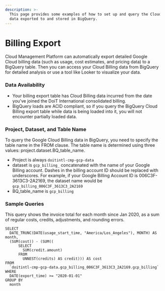 ```yaml
---
description: >-
  This page provides some examples of how to set up and query the Cloud Billing
  data exported to and stored in BigQuery.
---
```


# Billing Export

Cloud Management Platform can automatically export detailed Google Cloud billing data \(such as usage, cost estimates, and pricing data\) to a BigQuery table. Then you can access your Cloud Billing data from BigQuery for detailed analysis or use a tool like Looker to visualize your data.

### Data Availability

* Your billing export table has Cloud Billing data incurred from the date you've joined the DoiT International consolidated billing.
* BigQuery loads are ACID compliant, so if you query the BigQuery Cloud Billing export table while data is being loaded into it, you will not encounter partially loaded data.

### Project, Dataset, and Table Name

To query the Google Cloud Billing data in BigQuery, you need to specify the table name in the FROM clause. The table name is determined using three values: project.dataset.BQ\_table\_name.

* Project is always `doitintl-cmp-gcp-data`
* dataset is `gcp_billing_` concatenated with the name of your Google Billing account. Dashes in the billing account ID should be replaced with underscores. For example, if your Google Billing Account ID is 006C3F-3613C3-2A2169, the dataset name would be  `gcp_billing_006C3F_3613C3_2A2169`
* BQ\_table\_name is `gcp_billing`

### Sample Queries

This query shows the invoice total for each month since Jan 2020, as a sum of regular costs, credits, adjustments, and rounding errors.

```text
SELECT
  DATE_TRUNC(DATE(usage_start_time, "America/Los_Angeles"), MONTH) AS month,
  (SUM(cost)) - (SUM((
      SELECT
        SUM(credit.amount)
      FROM
        UNNEST(credits) AS credit))) AS cost
FROM
  `doitintl-cmp-gcp-data.gcp_billing_006C3F_3613C3_2A2169.gcp_billing`
WHERE
  DATE(export_time) >= "2020-01-01"
GROUP BY
  month
```



